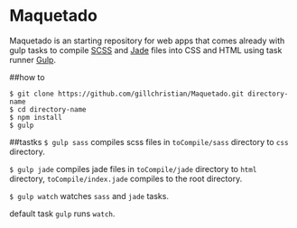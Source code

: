 # Maquetado

Maquetado is an starting repository for web apps that comes already with gulp tasks to compile [SCSS][1] and [Jade][2] files into CSS and HTML using task runner [Gulp][3].

##how to
```
$ git clone https://github.com/gillchristian/Maquetado.git directory-name
$ cd directory-name
$ npm install
$ gulp
```

##tastks
```$ gulp sass``` compiles scss files in ```toCompile/sass``` directory to ```css``` directory.

```$ gulp jade``` compiles jade files in ```toCompile/jade``` directory to ```html``` directory, ```toCompile/index.jade``` compiles to the root directory.

```$ gulp watch``` watches ```sass``` and ```jade``` tasks.

default task ```gulp``` runs ```watch```.

[1]:http://sass-lang.com/
[2]:http://jade-lang.com/
[3]:http://gulpjs.com/
